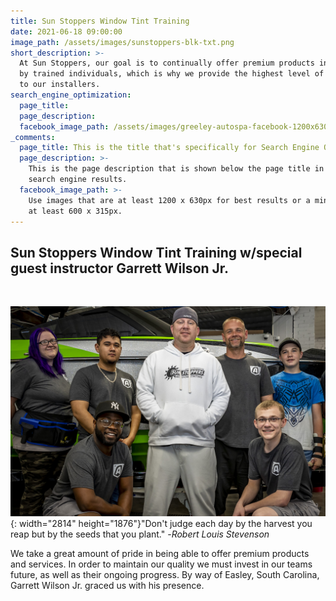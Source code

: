```yaml
---
title: Sun Stoppers Window Tint Training
date: 2021-06-18 09:00:00
image_path: /assets/images/sunstoppers-blk-txt.png
short_description: >-
  At Sun Stoppers, our goal is to continually offer premium products installed
  by trained individuals, which is why we provide the highest level of training
  to our installers. 
search_engine_optimization:
  page_title:
  page_description:
  facebook_image_path: /assets/images/greeley-autospa-facebook-1200x630.png
_comments:
  page_title: This is the title that's specifically for Search Engine Optimization.
  page_description: >-
    This is the page description that is shown below the page title in the
    search engine results.
  facebook_image_path: >-
    Use images that are at least 1200 x 630px for best results or a minimum of
    at least 600 x 315px.
---
```

## Sun Stoppers Window Tint Training w/special guest instructor Garrett Wilson Jr.&nbsp;

&nbsp;

![](/assets/images/37i1871-1.jpg){: width="2814" height="1876"}"Don't judge each day by the harvest you reap but by the seeds that you plant." -*Robert Louis Stevenson*

We take a great amount of pride in being able to offer premium products and services. In order to maintain our quality we must invest in our teams future, as well as their ongoing progress. By way of Easley, South Carolina, Garrett Wilson Jr. graced us with his presence.&nbsp;
